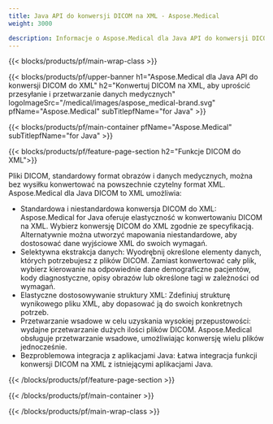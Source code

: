 ```yaml
---
title: Java API do konwersji DICOM na XML - Aspose.Medical
weight: 3000

description: Informacje o Aspose.Medical dla Java API do konwersji DICOM na XML
---
```


{{< blocks/products/pf/main-wrap-class >}}

{{< blocks/products/pf/upper-banner h1="Aspose.Medical dla Java API do konwersji DICOM do XML" h2="Konwertuj DICOM na XML, aby uprościć przesyłanie i przetwarzanie danych medycznych" logoImageSrc="/medical/images/aspose_medical-brand.svg" pfName="Aspose.Medical" subTitlepfName="for Java" >}}

{{< blocks/products/pf/main-container pfName="Aspose.Medical" subTitlepfName="for Java" >}}

{{< blocks/products/pf/feature-page-section h2="Funkcje DICOM do XML">}}

<p>Pliki DICOM, standardowy format obrazów i danych medycznych, można bez wysiłku konwertować na powszechnie czytelny format XML. Aspose.Medical dla Java DICOM to XML umożliwia:</p>

<ul>
<li>Standardowa i niestandardowa konwersja DICOM do XML: Aspose.Medical for Java oferuje elastyczność w konwertowaniu DICOM na XML. Wybierz konwersję DICOM do XML zgodnie ze specyfikacją. Alternatywnie można utworzyć mapowania niestandardowe, aby dostosować dane wyjściowe XML do swoich wymagań.</li>
<li>Selektywna ekstrakcja danych: Wyodrębnij określone elementy danych, których potrzebujesz z plików DICOM. Zamiast konwertować cały plik, wybierz kierowanie na odpowiednie dane demograficzne pacjentów, kody diagnostyczne, opisy obrazów lub określone tagi w zależności od wymagań.</li>
<li>Elastyczne dostosowywanie struktury XML: Zdefiniuj strukturę wynikowego pliku XML, aby dopasować ją do swoich konkretnych potrzeb.</li>
<li>Przetwarzanie wsadowe w celu uzyskania wysokiej przepustowości: wydajne przetwarzanie dużych ilości plików DICOM. Aspose.Medical obsługuje przetwarzanie wsadowe, umożliwiając konwersję wielu plików jednocześnie.</li>
<li>Bezproblemowa integracja z aplikacjami Java: Łatwa integracja funkcji konwersji DICOM na XML z istniejącymi aplikacjami Java.</li>
</ul>

{{< /blocks/products/pf/feature-page-section >}}

{{< /blocks/products/pf/main-container >}}

{{< /blocks/products/pf/main-wrap-class >}}